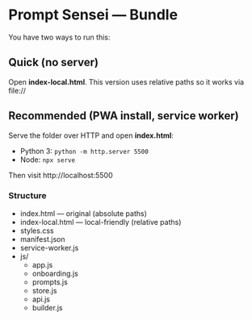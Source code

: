 # Prompt Sensei — Bundle

You have two ways to run this:

## Quick (no server)
Open **index-local.html**. This version uses relative paths so it works via file://

## Recommended (PWA install, service worker)
Serve the folder over HTTP and open **index.html**:
- Python 3:  `python -m http.server 5500`
- Node:      `npx serve`

Then visit http://localhost:5500

### Structure
- index.html           — original (absolute paths)
- index-local.html     — local-friendly (relative paths)
- styles.css
- manifest.json
- service-worker.js
- js/
  - app.js
  - onboarding.js
  - prompts.js
  - store.js
  - api.js
  - builder.js